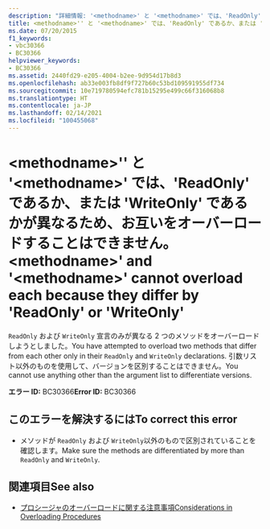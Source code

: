```yaml
---
description: "詳細情報: '<methodname>' と '<methodname>' では、'ReadOnly' であるか、または 'WriteOnly' であるかが異なるため、お互いをオーバーロードすることはできません"
title: <methodname>'' と '<methodname>' では、'ReadOnly' であるか、または 'WriteOnly' であるかが異なるため、お互いをオーバーロードすることはできません。
ms.date: 07/20/2015
f1_keywords:
- vbc30366
- BC30366
helpviewer_keywords:
- BC30366
ms.assetid: 2440fd29-e205-4004-b2ee-9d954d17b8d3
ms.openlocfilehash: ab33e003fb8df9f727b60c53bd109591955df734
ms.sourcegitcommit: 10e719780594efc781b15295e499c66f316068b8
ms.translationtype: HT
ms.contentlocale: ja-JP
ms.lasthandoff: 02/14/2021
ms.locfileid: "100455068"
---
```

# <a name="methodname-and-methodname-cannot-overload-each-because-they-differ-by-readonly-or-writeonly"></a><span data-ttu-id="dd105-103">\<methodname>'' と '\<methodname>' では、'ReadOnly' であるか、または 'WriteOnly' であるかが異なるため、お互いをオーバーロードすることはできません。</span><span class="sxs-lookup"><span data-stu-id="dd105-103">\<methodname>' and '\<methodname>' cannot overload each because they differ by 'ReadOnly' or 'WriteOnly'</span></span>

<span data-ttu-id="dd105-104">`ReadOnly` および `WriteOnly` 宣言のみが異なる 2 つのメソッドをオーバーロードしようとしました。</span><span class="sxs-lookup"><span data-stu-id="dd105-104">You have attempted to overload two methods that differ from each other only in their `ReadOnly` and `WriteOnly` declarations.</span></span> <span data-ttu-id="dd105-105">引数リスト以外のものを使用して、バージョンを区別することはできません。</span><span class="sxs-lookup"><span data-stu-id="dd105-105">You cannot use anything other than the argument list to differentiate versions.</span></span>  
  
 <span data-ttu-id="dd105-106">**エラー ID:** BC30366</span><span class="sxs-lookup"><span data-stu-id="dd105-106">**Error ID:** BC30366</span></span>  
  
## <a name="to-correct-this-error"></a><span data-ttu-id="dd105-107">このエラーを解決するには</span><span class="sxs-lookup"><span data-stu-id="dd105-107">To correct this error</span></span>  
  
- <span data-ttu-id="dd105-108">メソッドが `ReadOnly` および `WriteOnly`以外のもので区別されていることを確認します。</span><span class="sxs-lookup"><span data-stu-id="dd105-108">Make sure the methods are differentiated by more than `ReadOnly` and `WriteOnly`.</span></span>  
  
## <a name="see-also"></a><span data-ttu-id="dd105-109">関連項目</span><span class="sxs-lookup"><span data-stu-id="dd105-109">See also</span></span>

- [<span data-ttu-id="dd105-110">プロシージャのオーバーロードに関する注意事項</span><span class="sxs-lookup"><span data-stu-id="dd105-110">Considerations in Overloading Procedures</span></span>](../programming-guide/language-features/procedures/considerations-in-overloading-procedures.md)

